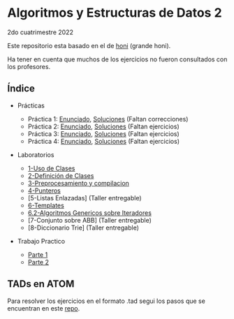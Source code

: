 # Algoritmos y Estructuras de Datos 2
2do cuatrimestre 2022

Este repositorio esta basado en el de [honi](https://github.com/honi/uba-aed2) (grande honi).

Ha tener en cuenta que muchos de los ejercicios no fueron consultados con los profesores.

## Índice


- Prácticas

  - Práctica 1: [Enunciado](Prácticas/Práctica_1/Especificacion.pdf), [Soluciones](Prácticas/Práctica_1) (Faltan correcciones)
  - Práctica 2: [Enunciado](Prácticas/Práctica_2/Complejidad.pdf), [Soluciones](Prácticas/Práctica_2/Practica_2.pdf) (Faltan ejercicios)
  - Práctica 3: [Enunciado](Prácticas/Práctica_3/Diseño.pdf), [Soluciones](Prácticas/Práctica_3) (Faltan ejercicios)
  - Práctica 4: [Enunciado](Prácticas/Práctica_4/Eleccion_de_Estructuras.pdf), [Soluciones](Prácticas/Práctica_4) (Faltan ejercicios)
  
- Laboratorios

  - [1-Uso de Clases](Laboratorio/Labo01)
  - [2-Definición de Clases](Laboratorio/Labo02)
  - [3-Preprocesamiento y compilacion](Laboratorio/Labo03)
  - [4-Punteros](Laboratorio/Labo04)
  - [5-Listas Enlazadas] (Taller entregable)
  - [6-Templates](Laboratorio/Labo06)
  - [6.2-Algoritmos Genericos sobre Iteradores](Laboratorio/Labo06.2)
  - [7-Conjunto sobre ABB] (Taller entregable)
  - [8-Diccionario Trie] (Taller entregable)

- Trabajo Practico
  
  - [Parte 1](TP1)
  - [Parte 2](TP2)

## TADs en ATOM
Para resolver los ejercicios en el formato .tad segui los pasos que se encuentran en este [repo](https://github.com/luisbustamante097/language-tad-aed2).

